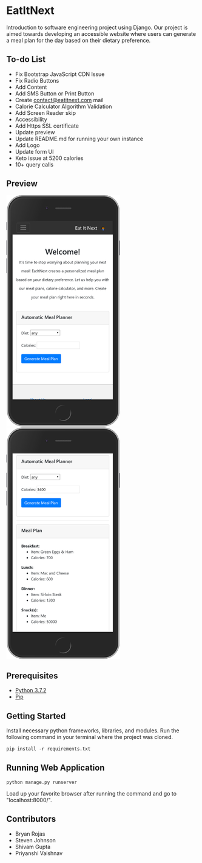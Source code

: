 # EatItNext
Introduction to software engineering project using Django. Our project is aimed towards developing an accessible website where users can generate a meal plan for the day based on their dietary preference.

## To-do List
* Fix Bootstrap JavaScript CDN Issue
* Fix Radio Buttons
* Add Content
* Add SMS Button or Print Button
* Create contact@eatitnext.com mail
* Calorie Calculator Algorithm Validation
* Add Screen Reader skip
* Accessibility
* Add Https SSL certificate
* Update preview
* Update README.md for running your own instance
* Add Logo
* Update form UI
* Keto issue at 5200 calories
* 10+ query calls 

## Preview

<img src="https://raw.githubusercontent.com/Bryan-Rojas/EatItNext/master/iphone_preview.png" height="609" width="300"> <img src="https://raw.githubusercontent.com/Bryan-Rojas/EatItNext/master/iphone_preview_2.png" height="609" width="300">

## Prerequisites

* [Python 3.7.2](https://www.python.org/downloads/)
* [Pip](https://pip.pypa.io/en/stable/installing/)

## Getting Started

Install necessary python frameworks, libraries, and modules. Run the following command in your terminal where the project was cloned.
```
pip install -r requirements.txt
```

## Running Web Application

```
python manage.py runserver
```

Load up your favorite browser after running the command and go to "localhost:8000/".


## Contributors

* Bryan Rojas
* Steven Johnson
* Shivam Gupta
* Priyanshi Vaishnav
